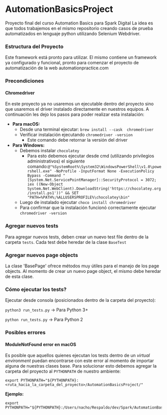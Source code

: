 AutomationBasicsProject
=======================

Proyecto final del curso Automation Basics para Spark Digital La idea es que todos trabajemos en el mismo repositorio creando casos de prueba automatizados en lenguaje python utilizando Selenium Webdriver.

### Estructura del Proyecto

Este framework está pronto para utilizar. El mismo contiene un framework ya configurado y funcional, pronto para comenzar el proyecto de automatización de la web automationpractice.com

### Precondiciones

#### Chromedriver

En este proyecto ya no usaremos un ejecutable dentro del proyecto sino que usaremos el driver instalado directamente en nuestros equipos. A continuación les dejo los pasos para poder realizar esta instalación:

-	**Para macOS:**
	-	Desde una terminal ejecutar: `brew install --cask  chromedriver`
	-	Verificar instalación ejecutando `chromedriver -version`
		-	Este comando debe retornar la versión del driver
-	**Para Windows:**
	-	Debemos instalar `chocolatey`
		-	Para esto debemos ejecutar desde cmd (utilizando privilegios administrativos) el siguiente comando:`
			@"%SystemRoot%\System32\WindowsPowerShell\v1.0\powershell.exe" -NoProfile -InputFormat None -ExecutionPolicy Bypass -Command "[System.Net.ServicePointManager]::SecurityProtocol = 3072; iex ((New-Object System.Net.WebClient).DownloadString('https://chocolatey.org/install.ps1'))" && SET "PATH=%PATH%;%ALLUSERSPROFILE%\chocolatey\bin"
			`
	-	Luego de instalado ejecutar `choco install chromedriver`
	-	Para confirmar que la instalación funcionó correctamente ejecutar `chromedriver -version`

### Agregar nuevos tests

Para agregar nuevos tests, deben crear un nuevo test file dentro de la carpeta `tests`. Cada test debe heredar de la clase `BaseTest`

### Agregar nuevos page objects

La clase 'BasePage' ofrece métodos muy útiles para el manejo de los page objects. Al momento de crear un nuevo page object, el mismo debe heredar de esta clase.

### Cómo ejecutar los tests?

Ejecutar desde consola (posicionados dentro de la carpeta del proyecto):

`python3 run_tests.py` -> Para Python 3+

`python run_tests.py` -> Para Python 2

### Posibles errores

#### ModuleNotFound error en macOS

Es posible que aquellos quienes ejecutan los tests dentro de un *virtual environment* puedan encontrarse con este error al momento de importar alguna de nuestras clases base. Para solucionar esto debemos agregar la carpeta del proyecto al `PYTHONPATH` de nuestro ambiente:

```
export PYTHONPATH="${PYTHONPATH}:<ruta_hacia_la_carpeta_del_proyecto>/AutomationBasicsProject/"
```

**Ejemplo:**

```
export PYTHONPATH="${PYTHONPATH}:/Users/nacho/Respaldo/dev/Spark/AutomationBasicsProject"
```
